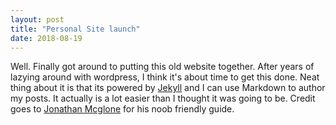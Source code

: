 ```yaml
---
layout: post
title: "Personal Site launch"
date: 2018-08-19
---
```


Well. Finally got around to putting this old website together. After years of lazying around with wordpress, I think it's about time to get this done.
Neat thing about it is that its powered by [Jekyll](http://jekyllrb.com) and I can use Markdown to author my posts. It actually is a lot easier than I thought it was going to be.
Credit goes to [Jonathan Mcglone](http://jmcglone.com/guides/github-pages) for his noob friendly guide.
